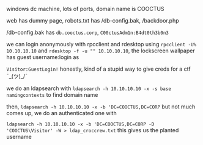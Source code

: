 windows dc machine, lots of ports, domain name is COOCTUS

web has dummy page, robots.txt has /db-config.bak, /backdoor.php

/db-config.bak has `db.cooctus.corp`, `C00ctusAdm1n:B4dt0th3b0n3`

we can login anonymously with rpcclient and rdesktop using `rpcclient -U% 10.10.10.10`
and `rdesktop -f -u "" 10.10.10.10`, the lockscreen wallpaper has guest username:login as

`Visitor:GuestLogin!` honestly, kind of a stupid way to give creds for a ctf ¯\_(ツ)_/¯

we do an ldapsearch with `ldapsearch -h 10.10.10.10 -x -s base namingcontexts` to find domain name

then, `ldapsearch -h 10.10.10.10 -x -b 'DC=COOCTUS,DC=CORP` but not much comes up, we do an authenticated one with

`ldapsearch -h 10.10.10.10 -x -b 'DC=COOCTUS,DC=CORP -D 'COOCTUS\Visitor' -W > ldap_croccrew.txt`
this gives us the planted username

